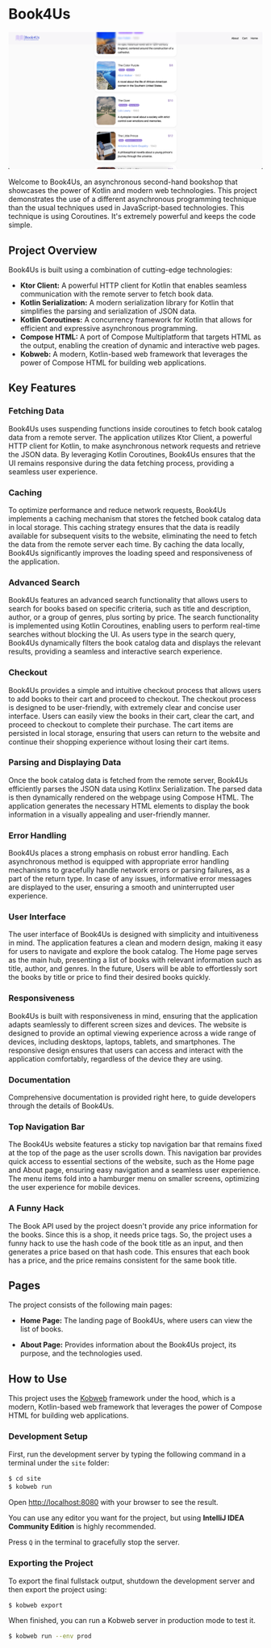 # Book4Us

![Screenshot](./screenshots/screenshot.png)

Welcome to Book4Us, an asynchronous second-hand bookshop that showcases the power of Kotlin and modern web
technologies. This project demonstrates the use of a different asynchronous programming technique than the usual
techniques used in JavaScript-based technologies. This technique is using Coroutines. It's extremely powerful and keeps
the code simple.

## Project Overview

Book4Us is built using a combination of cutting-edge technologies:

+ **Ktor Client:** A powerful HTTP client for Kotlin that enables seamless communication with the remote server to fetch
  book data.
+ **Kotlin Serialization:** A modern serialization library for Kotlin that simplifies the parsing and serialization of
  JSON data.
+ **Kotlin Coroutines:** A concurrency framework for Kotlin that allows for efficient and expressive asynchronous
  programming.
+ **Compose HTML:** A port of Compose Multiplatform that targets HTML as the output, enabling the creation of dynamic
  and interactive web pages.
+ **Kobweb:** A modern, Kotlin-based web framework that leverages the power of Compose HTML for building web
  applications.

## Key Features

### Fetching Data

Book4Us uses suspending functions inside coroutines to fetch book catalog data from a remote server. The application
utilizes Ktor Client, a powerful HTTP client for Kotlin, to make asynchronous network requests and retrieve the JSON
data. By leveraging Kotlin Coroutines, Book4Us ensures that the UI remains responsive during the data fetching process,
providing a seamless user experience.

### Caching

To optimize performance and reduce network requests, Book4Us implements a caching mechanism that stores the fetched book
catalog data in local storage. This caching strategy ensures that the data is readily available for subsequent visits to
the website, eliminating the need to fetch the data from the remote server each time. By caching the data locally,
Book4Us significantly improves the loading speed and responsiveness of the application.

### Advanced Search

Book4Us features an advanced search functionality that allows users to search for books based on specific criteria,
such as title and description, author, or a group of genres, plus sorting by price. The search functionality is
implemented using Kotlin Coroutines, enabling users to perform real-time searches without blocking the UI. As users type
in the search query, Book4Us dynamically filters the book catalog data and displays the relevant results, providing a
seamless and interactive search experience.

### Checkout

Book4Us provides a simple and intuitive checkout process that allows users to add books to their cart and proceed to
checkout. The checkout process is designed to be user-friendly, with extremely clear and concise user interface. Users
can easily view the books in their cart, clear the cart, and proceed to checkout to complete their purchase. The cart
items are persisted in local storage, ensuring that users can return to the website and continue their shopping
experience without losing their cart items.

### Parsing and Displaying Data

Once the book catalog data is fetched from the remote server, Book4Us efficiently parses the JSON data using Kotlinx
Serialization. The parsed data is then dynamically rendered on the webpage using Compose HTML. The application
generates the necessary HTML elements to display the book information in a visually appealing and user-friendly manner.

### Error Handling

Book4Us places a strong emphasis on robust error handling. Each asynchronous method is equipped with appropriate error
handling mechanisms to gracefully handle network errors or parsing failures, as a part of the return type. In case of
any issues, informative error messages are displayed to the user, ensuring a smooth and uninterrupted user experience.

### User Interface

The user interface of Book4Us is designed with simplicity and intuitiveness in mind. The application features a clean
and modern design, making it easy for users to navigate and explore the book catalog. The Home page serves as the main
hub, presenting a list of books with relevant information such as title, author, and genres. In the future, Users will
be able to effortlessly sort the books by title or price to find their desired books quickly.

### Responsiveness

Book4Us is built with responsiveness in mind, ensuring that the application adapts seamlessly to different screen sizes
and devices. The website is designed to provide an optimal viewing experience across a wide range of devices, including
desktops, laptops, tablets, and smartphones. The responsive design ensures that users can access and interact with the
application comfortably, regardless of the device they are using.

### Documentation

Comprehensive documentation is provided right here, to guide developers through the details of Book4Us.

### Top Navigation Bar

The Book4Us website features a sticky top navigation bar that remains fixed at the top of the page as the user scrolls
down. This navigation bar provides quick access to essential sections of the website, such as the Home page and About
page, ensuring easy navigation and a seamless user experience. The menu items fold into a hamburger menu on smaller
screens, optimizing the user experience for mobile devices.

### A Funny Hack

The Book API used by the project doesn't provide any price information for the books. Since this is a shop, it needs
price tags. So, the project uses a funny hack to use the hash code of the book title as an input, and then generates a
price based on that hash code. This ensures that each book has a price, and the price remains consistent for the same
book title.

## Pages

The project consists of the following main pages:

+ **Home Page:** The landing page of Book4Us, where users can view the list of books.

+ **About Page:** Provides information about the Book4Us project, its purpose, and the technologies used.

## How to Use

This project uses the [Kobweb](https://github.com/varabyte/kobweb) framework under the hood, which is a modern,
Kotlin-based web framework that leverages the power of Compose HTML for building web applications.

### Development Setup

First, run the development server by typing the following command in a terminal under the `site` folder:

```bash
$ cd site
$ kobweb run
```

Open [http://localhost:8080](http://localhost:8080) with your browser to see the result.

You can use any editor you want for the project, but using **IntelliJ IDEA Community Edition** is highly recommended.

Press `Q` in the terminal to gracefully stop the server.

### Exporting the Project

To export the final fullstack output, shutdown the development server and then export the project using:

```bash
$ kobweb export
```

When finished, you can run a Kobweb server in production mode to test it.

```bash
$ kobweb run --env prod
```
